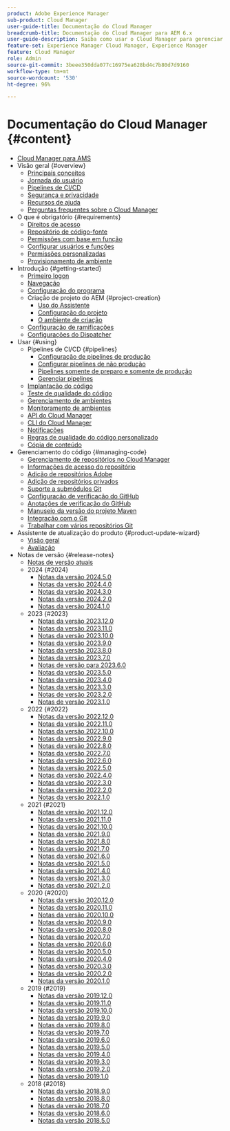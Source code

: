 ```yaml
---
product: Adobe Experience Manager
sub-product: Cloud Manager
user-guide-title: Documentação do Cloud Manager
breadcrumb-title: Documentação do Cloud Manager para AEM 6.x
user-guide-description: Saiba como usar o Cloud Manager para gerenciar manualmente o Adobe Experience Manager para AMS na nuvem.
feature-set: Experience Manager Cloud Manager, Experience Manager
feature: Cloud Manager
role: Admin
source-git-commit: 3beee350dda077c16975ea628bd4c7b80d7d9160
workflow-type: tm+mt
source-wordcount: '530'
ht-degree: 96%

---
```



# Documentação do Cloud Manager {#content}

+ [Cloud Manager para AMS](/help/introduction.md)
+ Visão geral {#overview}
   + [Principais conceitos](/help/overview/key-concepts.md)
   + [Jornada do usuário](/help/overview/user-journey.md)
   + [Pipelines de CI/CD](/help/overview/ci-cd-pipelines.md)
   + [Segurança e privacidade](/help/overview/security-and-privacy.md)
   + [Recursos de ajuda](/help/overview/help-resources.md)
   + [Perguntas frequentes sobre o Cloud Manager](/help/overview/faqs.md)
+ O que é obrigatório {#requirements}
   + [Direitos de acesso](/help/requirements/access-rights.md)
   + [Repositório de código-fonte](/help/requirements/source-code-repository.md)
   + [Permissões com base em função](/help/requirements/role-based-permissions.md)
   + [Configurar usuários e funções](/help/requirements/users-and-roles.md)
   + [Permissões personalizadas](/help/using/custom-permissions.md)
   + [Provisionamento de ambiente](/help/requirements/environment-provisioning.md)
+ Introdução {#getting-started}
   + [Primeiro logon](/help/getting-started/first-time-login.md)
   + [Navegação](/help/getting-started/navigation.md)
   + [Configuração do programa](/help/getting-started/program-setup.md)
   + Criação de projeto do AEM {#project-creation}
      + [Uso do Assistente](/help/getting-started/using-the-wizard.md)
      + [Configuração do projeto](/help/getting-started/project-setup.md)
      + [O ambiente de criação](/help/getting-started/build-environment.md)
   + [Configuração de ramificações](/help/getting-started/configuring-branches.md)
   + [Configurações do Dispatcher](/help/getting-started/dispatcher-configurations.md)
+ Usar {#using}
   + Pipelines de CI/CD {#pipelines}
      + [Configuração de pipelines de produção](/help/using/production-pipelines.md)
      + [Configurar pipelines de não produção](/help/using/non-production-pipelines.md)
      + [Pipelines somente de preparo e somente de produção](/help/using/stage-prod-only.md)
      + [Gerenciar pipelines](/help/using/managing-pipelines.md)
   + [Implantação do código](/help/using/code-deployment.md)
   + [Teste de qualidade do código](/help/using/code-quality-testing.md)
   + [Gerenciamento de ambientes](/help/using/managing-environments.md)
   + [Monitoramento de ambientes](/help/using/monitoring-environments.md)
   + [API do Cloud Manager](https://developer.adobe.com/experience-cloud/cloud-manager/reference/api/)
   + [CLI do Cloud Manager](https://github.com/adobe/aio-cli-plugin-cloudmanager/blob/main/README.md)
   + [Notificações](/help/using/notifications.md)
   + [Regras de qualidade do código personalizado](/help/using/custom-code-quality-rules.md)
   + [Cópia de conteúdo](/help/using/content-copy.md)
+ Gerenciamento do código {#managing-code}
   + [Gerenciamento de repositórios no Cloud Manager](/help/managing-code/managing-repositories.md)
   + [Informações de acesso do repositório](/help/managing-code/accessing-repositories.md)
   + [Adição de repositórios Adobe](/help/managing-code/adobe-repositories.md)
   + [Adição de repositórios privados](/help/managing-code/private-repositories.md)
   + [Suporte a submódulos Git](/help/managing-code/git-submodules.md)
   + [Configuração de verificação do GitHub](/help/managing-code/github-check-config.md)
   + [Anotações de verificação do GitHub](/help/managing-code/github-annotations.md)
   + [Manuseio da versão do projeto Maven](/help/managing-code/maven-project-version.md)
   + [Integração com o Git](/help/managing-code/git-integration.md)
   + [Trabalhar com vários repositórios Git](/help/managing-code/multiple-git-repos.md)
+ Assistente de atualização do produto {#product-update-wizard}
   + [Visão geral](/help/product-update-wizard/overview.md)
   + [Avaliação](/help/product-update-wizard/evaluation.md)
+ Notas de versão {#release-notes}
   + [Notas de versão atuais](/help/release-notes/current.md)
   + 2024 {#2024}
      + [Notas da versão 2024.5.0](/help/release-notes/2024/2024-5-0.md)
      + [Notas da versão 2024.4.0](/help/release-notes/2024/2024-4-0.md)
      + [Notas da versão 2024.3.0](/help/release-notes/2024/2024-3-0.md)
      + [Notas da versão 2024.2.0](/help/release-notes/2024/2024-2-0.md)
      + [Notas da versão 2024.1.0](/help/release-notes/2024/2024-1-0.md)
   + 2023 {#2023}
      + [Notas da versão 2023.12.0](/help/release-notes/2023/2023-12-0.md)
      + [Notas da versão 2023.11.0](/help/release-notes/2023/2023-11-0.md)
      + [Notas da versão 2023.10.0](/help/release-notes/2023/2023-10-0.md)
      + [Notas da versão 2023.9.0](/help/release-notes/2023/2023-9-0.md)
      + [Notas da versão 2023.8.0](/help/release-notes/2023/2023-8-0.md)
      + [Notas da versão 2023.7.0](/help/release-notes/2023/2023-7-0.md)
      + [Notas de versão para 2023.6.0](/help/release-notes/2023/2023-6-0.md)
      + [Notas da versão 2023.5.0](/help/release-notes/2023/2023-5-0.md)
      + [Notas da versão 2023.4.0](/help/release-notes/2023/2023-4-0.md)
      + [Notas da versão 2023.3.0](/help/release-notes/2023/2023-3-0.md)
      + [Notas de versão 2023.2.0](/help/release-notes/2023/2023-2-0.md)
      + [Notas de versão 2023.1.0](/help/release-notes/2023/2023-1-0.md)
   + 2022 {#2022}
      + [Notas da versão 2022.12.0](/help/release-notes/2022/2022-12-0.md)
      + [Notas da versão 2022.11.0](/help/release-notes/2022/2022-11-0.md)
      + [Notas da versão 2022.10.0](/help/release-notes/2022/2022-10-0.md)
      + [Notas da versão 2022.9.0](/help/release-notes/2022/2022-9-0.md)
      + [Notas da versão 2022.8.0](/help/release-notes/2022/2022-8-0.md)
      + [Notas da versão 2022.7.0](/help/release-notes/2022/2022-7-0.md)
      + [Notas da versão 2022.6.0](/help/release-notes/2022/2022-6-0.md)
      + [Notas da versão 2022.5.0](/help/release-notes/2022/2022-5-0.md)
      + [Notas da versão 2022.4.0](/help/release-notes/2022/2022-4-0.md)
      + [Notas da versão 2022.3.0](/help/release-notes/2022/2022-3-0.md)
      + [Notas da versão 2022.2.0](/help/release-notes/2022/2022-2-0.md)
      + [Notas da versão 2022.1.0](/help/release-notes/2022/2022-1-0.md)
   + 2021 {#2021}
      + [Notas de versão 2021.12.0](/help/release-notes/2021/2021-12-0.md)
      + [Notas da versão 2021.11.0](/help/release-notes/2021/2021-11-0.md)
      + [Notas da versão 2021.10.0](/help/release-notes/2021/2021-10-0.md)
      + [Notas da versão 2021.9.0](/help/release-notes/2021/2021-9-0.md)
      + [Notas da versão 2021.8.0](/help/release-notes/2021/2021-8-0.md)
      + [Notas da versão 2021.7.0](/help/release-notes/2021/2021-7-0.md)
      + [Notas da versão 2021.6.0](/help/release-notes/2021/2021-6-0.md)
      + [Notas da versão 2021.5.0](/help/release-notes/2021/2021-5-0.md)
      + [Notas da versão 2021.4.0](/help/release-notes/2021/2021-4-0.md)
      + [Notas da versão 2021.3.0](/help/release-notes/2021/2021-3-0.md)
      + [Notas da versão 2021.2.0](/help/release-notes/2021/2021-2-0.md)
   + 2020 {#2020}
      + [Notas da versão 2020.12.0](/help/release-notes/2020/2020-12-0.md)
      + [Notas da versão 2020.11.0](/help/release-notes/2020/2020-11-0.md)
      + [Notas da versão 2020.10.0](/help/release-notes/2020/2020-10-0.md)
      + [Notas da versão 2020.9.0](/help/release-notes/2020/2020-9-0.md)
      + [Notas da versão 2020.8.0](/help/release-notes/2020/2020-8-0.md)
      + [Notas da versão 2020.7.0](/help/release-notes/2020/2020-7-0.md)
      + [Notas da versão 2020.6.0](/help/release-notes/2020/2020-6-0.md)
      + [Notas da versão 2020.5.0](/help/release-notes/2020/2020-5-0.md)
      + [Notas da versão 2020.4.0](/help/release-notes/2020/2020-4-0.md)
      + [Notas da versão 2020.3.0](/help/release-notes/2020/2020-3-0.md)
      + [Notas da versão 2020.2.0](/help/release-notes/2020/2020-2-0.md)
      + [Notas da versão 2020.1.0](/help/release-notes/2020/2020-1-0.md)
   + 2019 {#2019}
      + [Notas da versão 2019.12.0](/help/release-notes/2019/2019-12-0.md)
      + [Notas da versão 2019.11.0](/help/release-notes/2019/2019-11-0.md)
      + [Notas da versão 2019.10.0](/help/release-notes/2019/2019-10-0.md)
      + [Notas da versão 2019.9.0](/help/release-notes/2019/2019-9-0.md)
      + [Notas da versão 2019.8.0](/help/release-notes/2019/2019-8-0.md)
      + [Notas da versão 2019.7.0](/help/release-notes/2019/2019-7-0.md)
      + [Notas da versão 2019.6.0](/help/release-notes/2019/2019-6-0.md)
      + [Notas da versão 2019.5.0](/help/release-notes/2019/2019-5-0.md)
      + [Notas da versão 2019.4.0](/help/release-notes/2019/2019-4-0.md)
      + [Notas da versão 2019.3.0](/help/release-notes/2019/2019-3-0.md)
      + [Notas da versão 2019.2.0](/help/release-notes/2019/2019-2-0.md)
      + [Notas da versão 2019.1.0](/help/release-notes/2019/2019-1-0.md)
   + 2018 {#2018}
      + [Notas da versão 2018.9.0](/help/release-notes/2018/2018-9-0.md)
      + [Notas da versão 2018.8.0](/help/release-notes/2018/2018-8-0.md)
      + [Notas da versão 2018.7.0](/help/release-notes/2018/2018-7-0.md)
      + [Notas da versão 2018.6.0](/help/release-notes/2018/2018-6-0.md)
      + [Notas da versão 2018.5.0](/help/release-notes/2018/2018-5-0.md)

